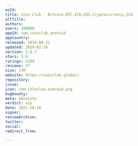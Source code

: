 ```yaml
---
wsId: 
title: Coin Club - Bitcoin,BTC,ETH,EOS,Cryptocurrency,ICO
altTitle: 
authors: 
users: 100000
appId: com.coinclub.android
appCountry: 
released: 2018-09-21
updated: 2019-02-20
version: 1.6.7
stars: 3.9
ratings: 5389
reviews: 57
size: 17M
website: https://coinclub.global/
repository: 
issue: 
icon: com.coinclub.android.png
bugbounty: 
meta: obsolete
verdict: wip
date: 2021-10-18
signer: 
reviewArchive: 
twitter: 
social: 
redirect_from: 

---
```


